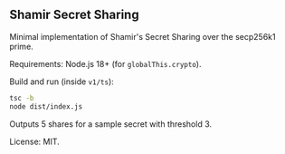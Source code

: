 ## Shamir Secret Sharing

Minimal implementation of Shamir's Secret Sharing over the secp256k1 prime.

Requirements: Node.js 18+ (for `globalThis.crypto`).

Build and run (inside `v1/ts`):
```bash
tsc -b
node dist/index.js
```

Outputs 5 shares for a sample secret with threshold 3.

License: MIT.

